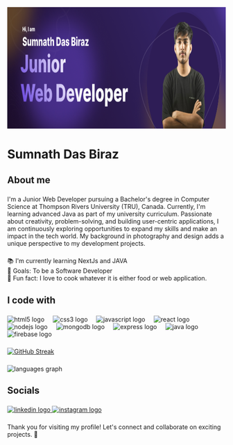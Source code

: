 <div align="center">
  <img height="280" src="https://raw.githubusercontent.com/sumdx/sumdx/refs/heads/main/profileBG.png"  />
</div>

###

<h1 align="left">Sumnath Das Biraz</h1>

###

<h2 align="left">About me</h2>

###

<p align="left">I'm a Junior Web Developer pursuing a Bachelor's degree in Computer Science at Thompson Rivers University (TRU), Canada. Currently, I'm learning advanced Java as part of my university curriculum. Passionate about creativity, problem-solving, and building user-centric applications, I am continuously exploring opportunities to expand my skills and make an impact in the tech world. My background in photography and design adds a unique perspective to my development projects.</p>

###

<p align="left">📚 I'm currently learning NextJs and JAVA<br>🎯 Goals: To be a Software Developer<br>🎲 Fun fact: I love to cook whatever it is either food or web application.</p>

###

<h2 align="left">I code with</h2>

###

<div align="left">
  <img src="https://cdn.jsdelivr.net/gh/devicons/devicon/icons/html5/html5-original.svg" height="40" alt="html5 logo"  />
  <img width="12" />
  <img src="https://cdn.jsdelivr.net/gh/devicons/devicon/icons/css3/css3-original.svg" height="40" alt="css3 logo"  />
  <img width="12" />
  <img src="https://cdn.jsdelivr.net/gh/devicons/devicon/icons/javascript/javascript-original.svg" height="40" alt="javascript logo"  />
  <img width="12" />
  <img src="https://cdn.jsdelivr.net/gh/devicons/devicon/icons/react/react-original.svg" height="40" alt="react logo"  />
  <img width="12" />
  <img src="https://cdn.jsdelivr.net/gh/devicons/devicon/icons/nodejs/nodejs-original.svg" height="40" alt="nodejs logo"  />
  <img width="12" />
  <img src="https://cdn.jsdelivr.net/gh/devicons/devicon/icons/mongodb/mongodb-original.svg" height="40" alt="mongodb logo"  />
  <img width="12" />
  <img src="https://cdn.jsdelivr.net/gh/devicons/devicon/icons/express/express-original.svg" height="40" alt="express logo"  />
  <img width="12" />
  <img src="https://cdn.jsdelivr.net/gh/devicons/devicon/icons/java/java-original.svg" height="40" alt="java logo"  />
  <img width="12" />
  <img src="https://cdn.jsdelivr.net/gh/devicons/devicon/icons/firebase/firebase-plain.svg" height="40" alt="firebase logo"  />
</div>

###

[![GitHub Streak](https://streak-stats.demolab.com/?user=sumdx)](https://git.io/streak-stats)

###
<div align="left">
  <img src="https://github-readme-stats.vercel.app/api/top-langs?username=sumdx&locale=en&hide_title=false&layout=compact&card_width=320&langs_count=5&theme=dracula&hide_border=false&order=2" height="150" alt="languages graph"  />
</div>

###

<h2 align="left">Socials</h2>

###

<div align="left">
  <a href="https://www.linkedin.com/in/sumdx/" target="_blank">
    <img src="https://raw.githubusercontent.com/maurodesouza/profile-readme-generator/master/src/assets/icons/social/linkedin/default.svg" width="52" height="40" alt="linkedin logo"  />
  </a>
  <a href="https://www.instagram.com/sum_dx" target="_blank">
    <img src="https://raw.githubusercontent.com/maurodesouza/profile-readme-generator/master/src/assets/icons/social/instagram/default.svg" width="52" height="40" alt="instagram logo"  />
  </a>
</div>

###

<p align="left">Thank you for visiting my profile! Let's connect and collaborate on exciting projects. 🚀</p>

###
